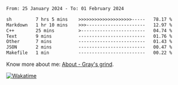 <!--START_SECTION:waka-->

```txt
From: 25 January 2024 - To: 01 February 2024

sh         7 hrs 5 mins    >>>>>>>>>>>>>>>>>>>>-----   78.17 %
Markdown   1 hr 10 mins    >>>----------------------   12.97 %
C++        25 mins         >------------------------   04.74 %
Text       9 mins          -------------------------   01.76 %
Other      7 mins          -------------------------   01.43 %
JSON       2 mins          -------------------------   00.47 %
Makefile   1 min           -------------------------   00.22 %
```

<!--END_SECTION:waka-->

<!-- [![grayxu's github stats](https://github-readme-stats.vercel.app/api?username=grayxu&count_private=true&show_icons=true)](https://github.com/grayxu) -->

Know more about me: [About - Gray's grind](https://www.grayxu.cn/).
<p align="left">
  <a href="https://wakatime.com/@grayxu" target="_blank">
    <img alt="Wakatime" src="https://wakatime.com/badge/user/c69eb31e-43a1-463f-8968-c3449e386f57.svg"/>
  </a>
</p>

